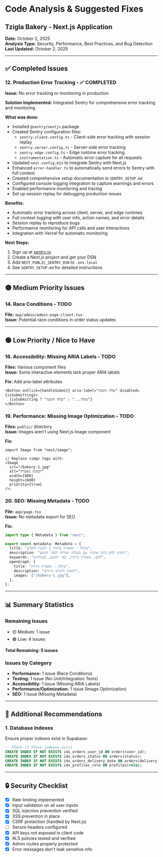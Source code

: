# Code Analysis & Suggested Fixes

## Tzigla Bakery - Next.js Application

**Date:** October 2, 2025  
**Analysis Type:** Security, Performance, Best Practices, and Bug Detection  
**Last Updated:** October 2, 2025

---

## ✅ Completed Issues

### 12. **Production Error Tracking** - ✅ COMPLETED

**Issue:** No error tracking or monitoring in production

**Solution Implemented:** Integrated Sentry for comprehensive error tracking and monitoring

**What was done:**

- Installed `@sentry/nextjs` package
- Created Sentry configuration files:
  - `sentry.client.config.ts` - Client-side error tracking with session replay
  - `sentry.server.config.ts` - Server-side error tracking
  - `sentry.edge.config.ts` - Edge runtime error tracking
  - `instrumentation.ts` - Automatic error capture for all requests
- Updated `next.config.mjs` to integrate Sentry with Next.js
- Enhanced `error-handler.ts` to automatically send errors to Sentry with full context
- Created comprehensive setup documentation in `SENTRY_SETUP.md`
- Configured console logging integration to capture warnings and errors
- Enabled performance monitoring and tracing
- Set up session replay for debugging production issues

**Benefits:**

- Automatic error tracking across client, server, and edge runtimes
- Full context logging with user info, action names, and error details
- Session replay to reproduce bugs
- Performance monitoring for API calls and user interactions
- Integration with Vercel for automatic monitoring

**Next Steps:**

1. Sign up at [sentry.io](https://sentry.io)
2. Create a Next.js project and get your DSN
3. Add `NEXT_PUBLIC_SENTRY_DSN` to `.env.local`
4. See `SENTRY_SETUP.md` for detailed instructions

---

## 🟡 Medium Priority Issues

### 14. **Race Conditions** - TODO

**File:** `app/admin/admin-page-client.tsx`  
**Issue:** Potential race conditions in order status updates

---

## 🟢 Low Priority / Nice to Have

### 16. **Accessibility: Missing ARIA Labels** - TODO

**Files:** Various component files  
**Issue:** Some interactive elements lack proper ARIA labels

**Fix:** Add aria-label attributes

```tsx
<Button onClick={handleSubmit} aria-label="שלח הזמנה" disabled={isSubmitting}>
  {isSubmitting ? "שולח..." : "שלח הזמנה"}
</Button>
```

### 19. **Performance: Missing Image Optimization** - TODO

**Files:** `public/` directory  
**Issue:** Images aren't using Next.js Image component

**Fix:**

```tsx
import Image from "next/image";

// Replace <img> tags with:
<Image
  src="/bakery-1.jpg"
  alt="תמונת מאפייה"
  width={800}
  height={600}
  priority={true}
/>;
```

### 20. **SEO: Missing Metadata** - TODO

**File:** `app/page.tsx`  
**Issue:** No metadata export for SEO

**Fix:**

```typescript
import type { Metadata } from "next";

export const metadata: Metadata = {
  title: "ציגלה - מאפייה ביתית | הזמנת לחמים",
  description: "הזמינו לחם ביתי איכותי עם משלוח ישירות לכפר יהושע",
  keywords: "לחם, מאפייה ביתית, כפר יהושע, משלוחים",
  openGraph: {
    title: "ציגלה - מאפייה ביתית",
    description: "הזמנת לחמים ביתיים",
    images: ["/bakery-1.jpg"],
  },
};
```

---

## 📊 Summary Statistics

### Remaining Issues

- 🟡 Medium: 1 issue
- 🟢 Low: 4 issues

**Total Remaining: 5 issues**

### Issues by Category

- **Performance:** 1 issue (Race Conditions)
- **Testing:** 1 issue (No Unit/Integration Tests)
- **Accessibility:** 1 issue (Missing ARIA Labels)
- **Performance/Optimization:** 1 issue (Image Optimization)
- **SEO:** 1 issue (Missing Metadata)

---

## 📝 Additional Recommendations

### 1. **Database Indexes**

Ensure proper indexes exist in Supabase:

```sql
-- Check if these indexes exist
CREATE INDEX IF NOT EXISTS idx_orders_user_id ON orders(user_id);
CREATE INDEX IF NOT EXISTS idx_orders_status ON orders(status);
CREATE INDEX IF NOT EXISTS idx_orders_delivery_date ON orders(delivery_date);
CREATE INDEX IF NOT EXISTS idx_profiles_role ON profiles(role);
```

---

## 🔒 Security Checklist

- [x] Rate limiting implemented
- [x] Input validation on all user inputs
- [x] SQL injection prevention verified
- [x] XSS prevention in place
- [x] CSRF protection (handled by Next.js)
- [ ] Secure headers configured
- [x] API keys not exposed in client code
- [x] RLS policies tested and verified
- [x] Admin routes properly protected
- [x] Error messages don't leak sensitive info
